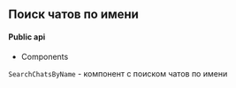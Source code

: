 ## Поиск чатов по имени

#### Public api

- Components

`SearchChatsByName` - компонент с поиском чатов по имени
